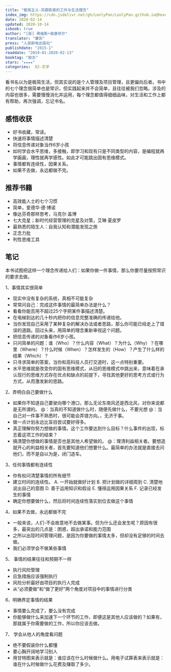```yaml
---
title: "极简主义-风靡欧美的工作与生活理念"
index_img: https://cdn.jsdelivr.net/gh/LonlyPan/LonlyPan.github.io@hexo_source/hexo_images/极简主义-风靡欧美的工作与生活理念/极简主义.jpg
date: 2020-02-14
updated: 2020-10-14
isbook: true
author: "[英] 弗格斯•奥康奈尔"
translator: "廉凯"
press: "人⺠邮电出版社"
publishdate: "2015-1"
readdate: "2019-01-2020-02-13"
booktag: "励志"
stars: "★★★★" 
categories:  02-文学
---
```


看书名以为是极简生活，但其实说的是个人管理及项目管理，且更偏向后者。书中的七个理念很简单也是常识，但实践起来并不会简单，且往往被我们忽略。涉及的内容也很多，需要慢慢消化并运用，每个理念都值得细细品味，对生活和工作上都有帮助，再次强调，忘记书名。

<!--more-->


## 感悟收获

- 好书收藏，常读。  
- 快速将事情描述清楚
- 将信息传递对象当作6岁小孩
- 如何学会水平思维，多接触，即学习和现有只是不同类型的内容，是编程就再学画画，理性就再学感性。如此才可能跳出固有思维模式。
- 事情都有连续性，因果关系。
- 如果不去做，永远都做不完。

## 推荐书籍

- 高效能人士的七个习惯
- 简单，爱德华·德·博诺
- 像达芬奇那样思考，⻢克尔·盖博
- 七大克星；新时代经营管理的克星及对策，艾琳·夏皮罗
- 最熟悉的陌生人：自我认知和潜能发现之旅
- 正念力批
- 判性思维工具


## 笔记

本书试图把这样一个理念传递给人们：如果你做一件事情，那么你要尽量按照常识的要求去做。

1、事情其实很简单
- 现实中没有复杂的系统，真相不可能复杂
- 常常问自己：完成这件事情的最简单办法是什么？
- 看看你能否用不超过25个字把某件事描述清楚。
- 在电梯到达的几十秒内把你的信息完整准确的传递给他。
- 当你发现自己采用了某种复杂的解决办法或者思路，那么你可能已经走上了错误的道路。回过头来，用简单的理念重新审视这个问题。
- 把信息传递的对象看作6岁小孩。
- 只问简单的问题：谁（Who）？什么内容（What）？为什么（Why）？在哪里（Where）？什么时候（When）？怎样发生的（How）？产生了什么样的结果（Which）？
- 只寻求简单的答案，当你和高科技人员打交道时，这一点特别重要。
- 水平思维就是改变你的固有思维模式，从旧的思维模式中跳出来，意味着在承认现行的思维方式存在优点和缺点的前提下，寻找其他更好的思考方式或行为方式，从而激发新的思路。

2、弄明白自己要做什么
- 如果你不知道自己要驶向哪个港口，那么无论东南⻛还是⻄北⻛，对你来说都是无所谓的。
@：当真的不知道做什么时，随便先做什么，不要光想
@：当自己对一件事不熟悉时，很可能会弄错方向。，无济于事。
- 做一点计划永远比盲目尝试要好得多。
- 真正理解你努力想做的事情。这个工作要达到什么目标？什么事件的出现，标志着这项工作的结束？
- 搞清楚你想做的事情是否也是其他人希望做的。
@：理清利益相关者。要想造就开心的利益相关者，首先要知道他们想要什么。最简单的办法就是直接去问他们，而不是自以为是，闭⻔造⻋。

3、任何事情都有连续性
- 你有权问清楚事情的所有细节
- 建立时间的连续性。
     A. 一开始就做好计划
	 B. 把计划做的详细周到
	 C. 清楚地说出自己的意图
	 D. 善于运用知识和假设
	 E. 懂得运用因果关系
	 F. 记录已经发生的事情
- 确定你想要做什么，然后将时间连续性落实到位去做这个事情

4、如果不去做，永远都做不完
- 一般来说，人们-不会故意地不去做某事。但为什么还会发生呢？原因有很多，最突出的几点是：困惑，超出承诺和能力范围
- 之所以出现时间管理问题，是因为你要做的事情太多，但却没有足够的时间去做。
- 我们必须学会不做某些事情

5、 事情的结果往往和预期不一样
- 执行⻛险管理
- 应急措施应该强制执行
- ⻛险分析最好由项目的执行人完成
- 从“必须要做”和“做了更好”两个⻆度对项目中的事情进行分类

6、明确界定事情的结果
- 事情要么完成了，要么没有完成
- 你能够做什么来加速下一个环节的工作，即便这是其他人应该做的？如果有，那就属于你需要做的工作，所以你应该去做。

7、 学会从他人的⻆度看问题
- 绝不要假装你什么都懂
- 要心胸开阔地学习别人
- 用甘特图来表示就是：谁应该在什么时候做什么。用电子试算表来表示就是：谁在什么时候做什么花费及赚取了多少。
